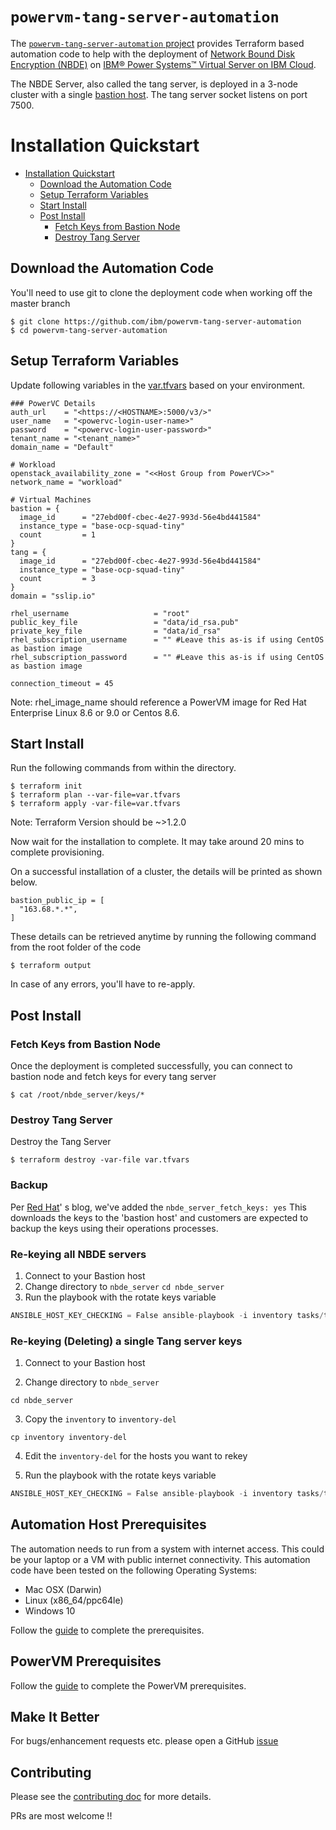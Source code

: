 # `powervm-tang-server-automation`

The [`powervm-tang-server-automation` project](https://github.com/IBM/powervm-tang-server-automation) provides Terraform based automation code to help with the deployment of [Network Bound Disk Encryption (NBDE)](https://github.com/linux-system-roles/nbde_server) on [IBM® Power Systems™ Virtual Server on IBM Cloud](https://www.ibm.com/cloud/power-virtual-server).

The NBDE Server, also called the tang server, is deployed in a 3-node cluster with a single [bastion host](https://en.wikipedia.org/wiki/Bastion_host). The tang server socket listens on port 7500.

# Installation Quickstart

- [Installation Quickstart](#installation-quickstart)
    - [Download the Automation Code](#download-the-automation-code)
    - [Setup Terraform Variables](#setup-terraform-variables)
    - [Start Install](#start-install)
    - [Post Install](#post-install)
        - [Fetch Keys from Bastion Node](#fetch-keys-from-bastion-node)
        - [Destroy Tang Server](#destroy-tang-server)

## Download the Automation Code

You'll need to use git to clone the deployment code when working off the master branch

```
$ git clone https://github.com/ibm/powervm-tang-server-automation
$ cd powervm-tang-server-automation
```

## Setup Terraform Variables

Update following variables in the [var.tfvars](../var.tfvars) based on your environment.

```
### PowerVC Details
auth_url    = "<https://<HOSTNAME>:5000/v3/>"
user_name   = "<powervc-login-user-name>"
password    = "<powervc-login-user-password>"
tenant_name = "<tenant_name>"
domain_name = "Default"

# Workload
openstack_availability_zone = "<<Host Group from PowerVC>>"
network_name = "workload"

# Virtual Machines
bastion = {
  image_id      = "27ebd00f-cbec-4e27-993d-56e4bd441584"
  instance_type = "base-ocp-squad-tiny"
  count         = 1
}
tang = {
  image_id      = "27ebd00f-cbec-4e27-993d-56e4bd441584"
  instance_type = "base-ocp-squad-tiny"
  count         = 3
}
domain = "sslip.io"

rhel_username                   = "root"
public_key_file                 = "data/id_rsa.pub"
private_key_file                = "data/id_rsa"
rhel_subscription_username      = "" #Leave this as-is if using CentOS as bastion image
rhel_subscription_password      = "" #Leave this as-is if using CentOS as bastion image

connection_timeout = 45
```

Note: rhel_image_name should reference a PowerVM image for Red Hat Enterprise Linux 8.6 or 9.0 or Centos 8.6. 

## Start Install

Run the following commands from within the directory.

```
$ terraform init
$ terraform plan --var-file=var.tfvars
$ terraform apply -var-file=var.tfvars
```

Note: Terraform Version should be ~>1.2.0

Now wait for the installation to complete. It may take around 20 mins to complete provisioning.

On a successful installation of a cluster, the details will be printed as shown below.

```
bastion_public_ip = [
  "163.68.*.*",
]
```

These details can be retrieved anytime by running the following command from the root folder of the code

```
$ terraform output
```

In case of any errors, you'll have to re-apply.

## Post Install

### Fetch Keys from Bastion Node

Once the deployment is completed successfully, you can connect to bastion node and fetch keys for every tang server

```
$ cat /root/nbde_server/keys/*
```

### Destroy Tang Server

Destroy the Tang Server

```
$ terraform destroy -var-file var.tfvars
```

### Backup

Per [Red Hat](https://www.redhat.com/en/blog/advanced-automation-and-management-network-bound-disk-encryption-rhel-system-roles)'
s blog, we've added the `nbde_server_fetch_keys: yes` This downloads the keys to the 'bastion host' and customers are
expected to backup the keys using their operations processes.

### Re-keying all NBDE servers

1. Connect to your Bastion host
2. Change directory to `nbde_server`
   `cd nbde_server`
3. Run the playbook with the rotate keys variable

```terraform
ANSIBLE_HOST_KEY_CHECKING = False ansible-playbook -i inventory tasks/tang.yml -e nbde_server_rotate_keys = yes
```

### Re-keying (Deleting) a single Tang server keys

1. Connect to your Bastion host

2. Change directory to `nbde_server`

```cd nbde_server```

3. Copy the `inventory` to `inventory-del`

```cp inventory inventory-del```

4. Edit the `inventory-del` for the hosts you want to rekey

5. Run the playbook with the rotate keys variable

```terraform
ANSIBLE_HOST_KEY_CHECKING = False ansible-playbook -i inventory tasks/tang.yml -e nbde_server_rotate_keys = yes
```

## Automation Host Prerequisites

The automation needs to run from a system with internet access. This could be your laptop or a VM with public internet
connectivity. This automation code have been tested on the following Operating Systems:

- Mac OSX (Darwin)
- Linux (x86_64/ppc64le)
- Windows 10

Follow the [guide](docs/automation_host_prereqs.md) to complete the prerequisites.

## PowerVM Prerequisites

Follow the [guide](docs/prereqs_powervm.md) to complete the PowerVM prerequisites.

## Make It Better

For bugs/enhancement requests etc. please open a GitHub [issue](https://github.com/ibm/powervm-tang-server-automation/issues)

## Contributing

Please see the [contributing doc](CONTRIBUTING.md) for more details.

PRs are most welcome !!